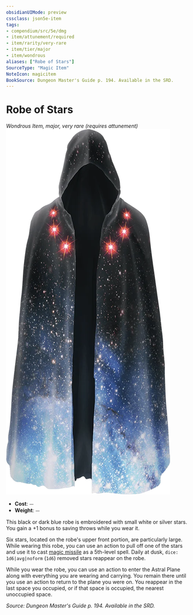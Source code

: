 ```yaml
---
obsidianUIMode: preview
cssclass: json5e-item
tags:
- compendium/src/5e/dmg
- item/attunement/required
- item/rarity/very-rare
- item/tier/major
- item/wondrous
aliases: ["Robe of Stars"]
SourceType: "Magic Item"
NoteIcon: magicitem
BookSource: Dungeon Master's Guide p. 194. Available in the SRD.
---
```

# Robe of Stars
*Wondrous Item, major, very rare (requires attunement)*  
![](https://raw.githubusercontent.com/5etools-mirror-2/5etools-img/main/items/DMG/Robe%20of%20Stars.webp#right)  

- **Cost**: ⏤
- **Weight**: ⏤

This black or dark blue robe is embroidered with small white or silver stars. You gain a +1 bonus to saving throws while you wear it.

Six stars, located on the robe's upper front portion, are particularly large. While wearing this robe, you can use an action to pull off one of the stars and use it to cast [magic missile](/3-Mechanics/CLI/spells/magic-missile.md) as a 5th-level spell. Daily at dusk, `dice: 1d6|avg|noform` (`1d6`) removed stars reappear on the robe.

While you wear the robe, you can use an action to enter the Astral Plane along with everything you are wearing and carrying. You remain there until you use an action to return to the plane you were on. You reappear in the last space you occupied, or if that space is occupied, the nearest unoccupied space.

*Source: Dungeon Master's Guide p. 194. Available in the SRD.*